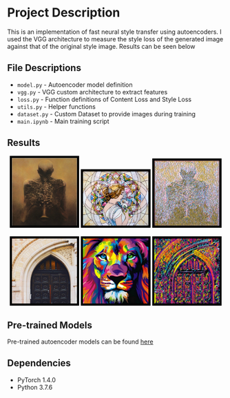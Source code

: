 # Project Description
This is an implementation of fast neural style transfer using autoencoders. I used the VGG architecture to measure the style loss of the generated image against that of the original style image. Results can be seen below

## File Descriptions
- ```model.py``` - Autoencoder model definition
- ```vgg.py``` - VGG custom architecture to extract features
- ```loss.py``` - Function definitions of Content Loss and Style Loss
- ```utils.py``` - Helper functions
- ```dataset.py``` - Custom Dataset to provide images during training
- ```main.ipynb``` - Main training script

## Results
<div align = "center">
<img src = './images/spooky.jpg' width = "30%" style="border:5px solid black" >
<img src = './images/mosaic.jpg' width = "30%" style="border:5px solid black">
<img src = './images/generated/spooky_mosaic.jpg' width = "30%" style="border:5px solid black">
<br>
<br>
<img src = './images/amber.jpg' width = "30%" style="border:5px solid black">
<img src = './images/lion.jpeg' width = "30%" style="border:5px solid black">
<img src = './images/generated/stylized_lion.jpg' width = "30%" style="border:5px solid black">
</div>

## Pre-trained Models
Pre-trained autoencoder models can be found [here](https://drive.google.com/drive/folders/1dqkjCWfv9-Go4WAaXoLxsARdb4XqTnhU?usp=sharing)

## Dependencies
- PyTorch 1.4.0
- Python 3.7.6

